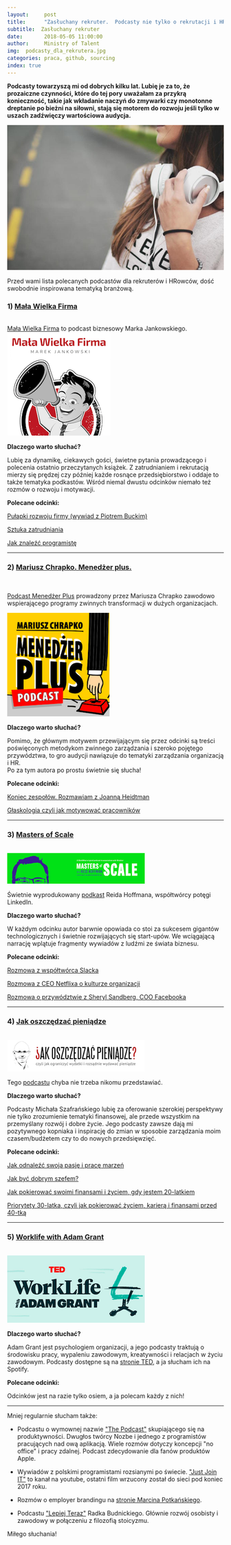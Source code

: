 ```yaml
---
layout:     post
title:      "Zasłuchany rekruter.  Podcasty nie tylko o rekrutacji i HR"
subtitle:  Zasłuchany rekruter
date:       2018-05-05 11:00:00 
author:     Ministry of Talent 
img:  podcasty_dla_rekrutera.jpg
categories: praca, github, sourcing
index: true
---
```


<b>Podcasty towarzyszą mi od dobrych kilku lat. Lubię je za to, że prozaiczne czynności, które do tej pory uważałam za przykrą konieczność, takie jak wkładanie naczyń do zmywarki czy monotonne dreptanie po bieżni na siłowni, stają się motorem do rozwoju jeśli tylko w uszach zadźwięczy wartościowa audycja. 
</b>

 <img src="/images/podcasty_dla_rekrutera.jpg" class="img-responsive" alt="Picture">
 
Przed wami lista polecanych podcastów dla rekruterów i HRowców, dość swobodnie inspirowana tematyką branżową.

<h3 class="section-heading">1) <u>Mała Wielka Firma</u></h3>

<br>
<a href="https://malawielkafirma.pl/" target="_blank">Mała Wielka Firma</a>  to podcast biznesowy Marka Jankowskiego. 
<img src="/images/mwf.png" class="img-responsive" alt="Picture">

<b>Dlaczego warto słuchać?</b> 

Lubię za dynamikę, ciekawych gości, świetne pytania prowadzącego i polecenia ostatnio przeczytanych książek. Z zatrudnianiem i rekrutacją mierzy się prędzej czy później każde rosnące przedsiębiorstwo i oddaje to także tematyka podkastów.  Wśród niemal dwustu odcinków niemało też rozmów o rozwoju i motywacji.

<b>Polecane odcinki:</b>

<a href="https://malawielkafirma.pl/pulapki-rozwoju-firmy/" target="_blank"> Pułapki rozwoju firmy (wywiad z Piotrem Buckim)</a>

<a href="https://malawielkafirma.pl/sztuka-zatrudniania/" target="_blank">Sztuka zatrudniania </a>

<a href="https://malawielkafirma.pl/jak-znalezc-programiste/" target="_blank"> Jak znaleźć programistę</a>

--------------------------------------------------------------------------------------------------------------------------------------------------

<h3 class="section-heading">2) <u>Mariusz Chrapko. Menedżer plus.</u></h3>
<br>

<a href="http://mariuszchrapko.com/cykl/podcast/" target="_blank">Podcast Menedżer Plus</a> prowadzony przez Mariusza Chrapko zawodowo wspierającego programy zwinnych transformacji w dużych organizacjach.

<img src="/images/menedzer_plus.png" class="img-responsive" alt="Picture">

<b>Dlaczego warto słuchać?</b> 

Pomimo, że głównym motywem przewijającym się przez odcinki są treści poświęconych metodykom zwinnego zarządzania i szeroko pojętego przywództwa, to gro audycji nawiązuje do tematyki zarządzania organizacją i HR.  
Po za tym autora po prostu świetnie się słucha!

<b>Polecane odcinki:</b>
 
<a href="http://mariuszchrapko.com/koniec-zespolow-rozmawiam-joanna-heidtman/" target="_blank"> Koniec zespołów. Rozmawiam z Joanną Heidtman </a>

<a href="http://mariuszchrapko.com/glaskologia-czyli-motywowac-pracownikow/" target="_blank"> Głaskologia czyli jak motywować pracowników </a>
 
--------------------------------------------------------------------------------------------------------------------------------------------------
<h3 class="section-heading">3) <u>Masters of Scale</u></h3>
<br>

<img src="/images/masters_of_scale.png" class="img-responsive" alt="Picture">

Świetnie wyprodukowany <a href="https://mastersofscale.com/" target="_blank">podkast</a> Reida Hoffmana, współtwórcy potęgi LinkedIn. 

<b>Dlaczego warto słuchać?</b> 

W każdym odcinku autor barwnie opowiada co stoi za sukcesem gigantów technologicznych i świetnie rozwijających się start-upów. We wciągającą narrację wplątuje fragmenty wywiadów z ludźmi ze świata biznesu.

<b>Polecane odcinki:</b>

<a href="http://https://mastersofscale.com/stewart-butterfield-the-big-pivot/" target="_blank"> Rozmowa z współtwórca Slacka </a>

<a href="http://https://mastersofscale.com/reed-hastings-culture-shock/" target="_blank"> Rozmowa z CEO Netflixa o kulturze organizacji </a>

<a href="http://https://mastersofscale.com/sheryl-sandberg-lead-lead-again/" target="_blank"> Rozmowa o przywództwie z Sheryl Sandberg, COO Facebooka </a>

--------------------------------------------------------------------------------------------------------------------------------------------------

<h3 class="section-heading">4) <u>Jak oszczędzać pieniądze</u></h3>
<br>

<img src="/images/jak_oszcz.png" class="img-responsive" alt="Picture">

Tego <a href="https://jakoszczedzacpieniadze.pl/podcast" target="_blank">podcastu</a> chyba nie trzeba nikomu przedstawiać. 

<b>Dlaczego warto słuchać?</b> 

Podcasty Michała Szafrańskiego lubię za oferowanie szerokiej perspektywy nie tylko zrozumienie tematyki finansowej, ale przede wszystkim na przemyślany rozwój i dobre życie. Jego podcasty zawsze dają mi pozytywnego kopniaka i inspirację do zmian w sposobie zarządzania moim czasem/budżetem czy to do nowych przedsięwzięć. 

<b>Polecane odcinki:</b>


<a href="https://jakoszczedzacpieniadze.pl/jak-odnalezc-swoja-pasje-i-prace-marzen" target="_blank"> Jak odnaleźć swoją pasję i pracę marzeń </a>

<a href="https://jakoszczedzacpieniadze.pl/20-porad-jak-byc-dobrym-szefem" target="_blank"> Jak być dobrym szefem? </a>

<a href="https://jakoszczedzacpieniadze.pl/jak-pokierowac-finansami-i-zyciem-w-wieku-20-lat" target="_blank"> Jak pokierować swoimi finansami i życiem, gdy jestem 20-latkiem </a>

<a href="https://jakoszczedzacpieniadze.pl/priorytety-30-latka-zycie-kariera-finanse" target="_blank"> Priorytety 30-latka, czyli jak pokierować życiem, karierą i finansami przed 40-tką </a>

--------------------------------------------------------------------------------------------------------------------------------------------------

<h3 class="section-heading">5) <u>Worklife with Adam Grant</u></h3>
<br>

<img src="/images/adam_grant.png" class="img-responsive" alt="Picture">

<b>Dlaczego warto słuchać?</b> 

Adam Grant jest psychologiem organizacji, a jego podcasty traktują o środowisku pracy, wypaleniu zawodowym, kreatywności i relacjach w życiu zawodowym. Podcasty dostępne są na <a href="https://www.ted.com/series/worklife-with-adam-grant" target="_blank"> stronie TED</a>, a ja słucham ich na Spotify.

<b>Polecane odcinki:</b>

Odcinków jest na razie tylko osiem, a ja polecam każdy z nich!

--------------------------------------------------------------------------------------------------------------------------------------------------


Mniej regularnie słucham także: 

- Podcastu o wymownej nazwie <a href="https://nozbe.com/blog/thepodcast/" target="_blank"> "The Podcast"</a> skupiającego się na produktywności. Dwugłos twórcy Nozbe i jednego z programistów pracujących nad ową aplikacją. Wiele rozmów dotyczy koncepcji "no office" i pracy zdalnej. Podcast zdecydowanie dla fanów produktów Apple. 

- Wywiadów z polskimi programistami rozsianymi po świecie. <a href="https://www.youtube.com/channel/UCYG1Pkg1jbnYxfJvM-1K5yg" target="_blank"> "Just Join IT"</a> to kanał na youtube, ostatni film wrzucony został do sieci pod koniec 2017 roku. 

- Rozmów o employer brandingu na <a href="http://potkanski.pl/" target="_blank"> stronie Marcina Potkańskiego</a>.  

- Podcastu <a href="https://player.fm/series/podcast-lepiej-teraz-1837728" target="_blank"> "Lepiej Teraz"</a> Radka Budnickiego. Głównie rozwój osobisty i zawodowy w połączeniu z filozofią stoicyzmu. 




Miłego słuchania! 
